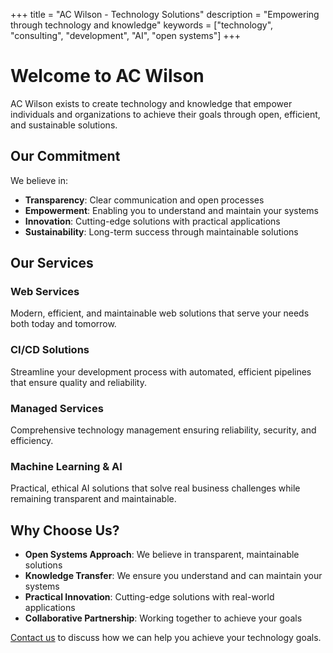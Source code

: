 +++
title = "AC Wilson - Technology Solutions"
description = "Empowering through technology and knowledge"
keywords = ["technology", "consulting", "development", "AI", "open systems"]
+++

# Welcome to AC Wilson

AC Wilson exists to create technology and knowledge that empower individuals and organizations to achieve their goals through open, efficient, and sustainable solutions.

## Our Commitment

We believe in:

- **Transparency**: Clear communication and open processes
- **Empowerment**: Enabling you to understand and maintain your systems
- **Innovation**: Cutting-edge solutions with practical applications
- **Sustainability**: Long-term success through maintainable solutions

## Our Services

### Web Services

Modern, efficient, and maintainable web solutions that serve your needs both today and tomorrow.

### CI/CD Solutions

Streamline your development process with automated, efficient pipelines that ensure quality and reliability.

### Managed Services

Comprehensive technology management ensuring reliability, security, and efficiency.

### Machine Learning & AI

Practical, ethical AI solutions that solve real business challenges while remaining transparent and maintainable.

## Why Choose Us?

- **Open Systems Approach**: We believe in transparent, maintainable solutions
- **Knowledge Transfer**: We ensure you understand and can maintain your systems
- **Practical Innovation**: Cutting-edge solutions with real-world applications
- **Collaborative Partnership**: Working together to achieve your goals

[Contact us](/contact/) to discuss how we can help you achieve your technology goals.

